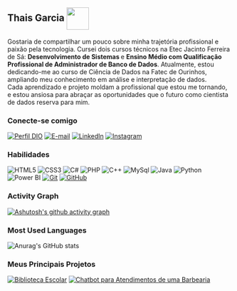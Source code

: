 ## Thais Garcia <img src="https://media.giphy.com/media/19eB0RWAzSYayHoy9z/giphy.gif" align="center" height="50px" />
Gostaria de compartilhar um pouco sobre minha trajetória profissional e paixão pela tecnologia. Cursei dois cursos técnicos na Etec Jacinto Ferreira de Sá: <strong> Desenvolvimento de Sistemas </strong> e 
<strong> Ensino Médio com Qualificação Profissional de Administrador de Banco de Dados</strong>. Atualmente, estou dedicando-me ao curso de Ciência de Dados na Fatec de Ourinhos, ampliando meu conhecimento em análise e interpretação de dados. <br>
Cada aprendizado e projeto moldam a profissional que estou me tornando, e estou ansiosa para abraçar as oportunidades que o futuro como cientista de dados reserva para mim.

### Conecte-se comigo
[![Perfil DIO](https://img.shields.io/badge/-Meu%20Perfil%20na%20DIO-000000?style=for-the-badge&logoColor=30A3DC)](https://web.dio.me/users/thaisgarcia_t11/)
[![E-mail](https://img.shields.io/badge/-Email-000?style=for-the-badge&logo=gmail&logoColor=E94D5F)](mailto:thaisgarcia.t11@gmail.com)
[![LinkedIn](https://img.shields.io/badge/-LinkedIn-000?style=for-the-badge&logo=linkedin&logoColor=30A3DC)](https://www.linkedin.com/in/thais-garcia11/)
[![Instagram](https://img.shields.io/badge/-Instagram-000?style=for-the-badge&logo=instagram&logoColor=E94D5F)](https://www.instagram.com/tha_grc)

### Habilidades
![HTML5](https://img.shields.io/badge/HTML-000?style=for-the-badge&logo=html5)
![CSS3](https://img.shields.io/badge/CSS3-000?style=for-the-badge&logo=css3&logoColor=264CE4)
![C#](https://img.shields.io/badge/CSharp-000?style=for-the-badge&logo=csharp&logoColor=A020F0)
![PHP](https://img.shields.io/badge/PHP-000?style=for-the-badge&logo=php)
![C++](https://img.shields.io/badge/C++-000?style=for-the-badge&logo=cplusplus&logoColor=4169E1)
![MySql](https://img.shields.io/badge/MySql-000?style=for-the-badge&logo=mysql)
![Java](https://img.shields.io/badge/Java-000?style=for-the-badge&logo=java)
![Python](https://img.shields.io/badge/Python-000?style=for-the-badge&logo=python)
![Power BI](https://img.shields.io/badge/Power_BI-000?style=for-the-badge&logo=powerbi)
[![Git](https://img.shields.io/badge/Git-000?style=for-the-badge&logo=git)](https://git-scm.com/doc) 
[![GitHub](https://img.shields.io/badge/GitHub-000?style=for-the-badge&logo=github)](https://docs.github.com/)

### Activity Graph
[![Ashutosh's github activity graph](https://github-readme-activity-graph.vercel.app/graph?username=thaisgarcia&bg_color=000000&color=bb447e&line=bb447e&point=3789c8&area=true&hide_border=true)](https://github.com/ashutosh00710/github-readme-activity-graph)


### Most Used Languages
![Anurag's GitHub stats](https://github-readme-stats.vercel.app/api/top-langs/?username=thaisgarcia&langs_count=8&layout=compact&theme=radical&bg_color=000)

### Meus Principais Projetos
[![Biblioteca Escolar](https://github-readme-stats.vercel.app/api/pin/?username=thaisgarcia&repo=biblioteca-escolar&bg_color=000&show_icons=true&icon_color=30A3DC&theme=radical)](https://github.com/thaisgarcia/biblioteca-escolar)
[![Chatbot para Atendimentos de uma Barbearia](https://github-readme-stats.vercel.app/api/pin/?username=thaisgarcia&repo=chatterbot-flask&bg_color=000&show_icons=true&icon_color=30A3DC&theme=radical)](https://github.com/thaisgarcia/chatterbot-flask)
